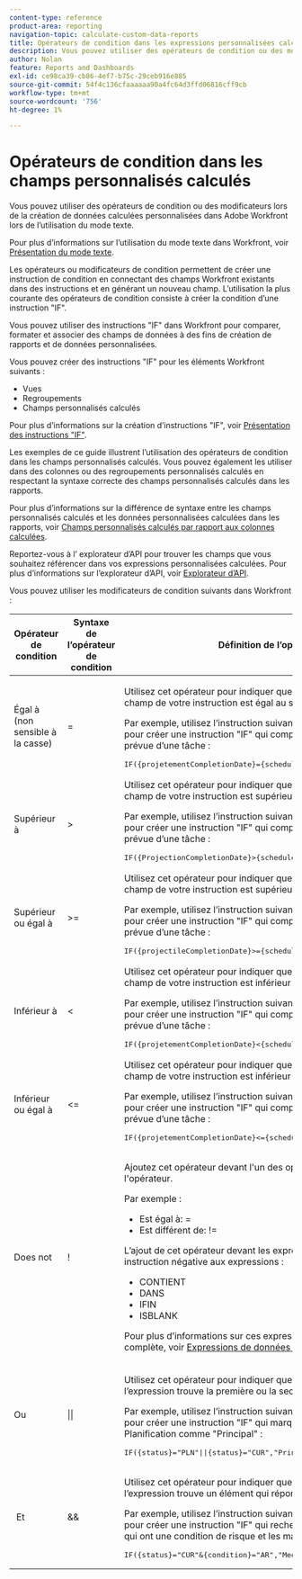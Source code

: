 ```yaml
---
content-type: reference
product-area: reporting
navigation-topic: calculate-custom-data-reports
title: Opérateurs de condition dans les expressions personnalisées calculées
description: Vous pouvez utiliser des opérateurs de condition ou des modificateurs lors de la création de données calculées personnalisées dans Adobe Workfront lors de l’utilisation du mode texte.
author: Nolan
feature: Reports and Dashboards
exl-id: ce98ca39-cb86-4ef7-b75c-29ceb916e885
source-git-commit: 54f4c136cfaaaaaa90a4fc64d3ffd06816cff9cb
workflow-type: tm+mt
source-wordcount: '756'
ht-degree: 1%

---
```


# Opérateurs de condition dans les champs personnalisés calculés

Vous pouvez utiliser des opérateurs de condition ou des modificateurs lors de la création de données calculées personnalisées dans Adobe Workfront lors de l’utilisation du mode texte.

Pour plus d’informations sur l’utilisation du mode texte dans Workfront, voir [Présentation du mode texte](../../../reports-and-dashboards/reports/text-mode/understand-text-mode.md).

Les opérateurs ou modificateurs de condition permettent de créer une instruction de condition en connectant des champs Workfront existants dans des instructions et en générant un nouveau champ. L’utilisation la plus courante des opérateurs de condition consiste à créer la condition d’une instruction &quot;IF&quot;.

Vous pouvez utiliser des instructions &quot;IF&quot; dans Workfront pour comparer, formater et associer des champs de données à des fins de création de rapports et de données personnalisées.

Vous pouvez créer des instructions &quot;IF&quot; pour les éléments Workfront suivants :

* Vues
* Regroupements
* Champs personnalisés calculés

Pour plus d’informations sur la création d’instructions &quot;IF&quot;, voir [Présentation des instructions &quot;IF&quot;](../../../reports-and-dashboards/reports/calc-cstm-data-reports/if-statements-overview.md).

Les exemples de ce guide illustrent l’utilisation des opérateurs de condition dans les champs personnalisés calculés. Vous pouvez également les utiliser dans des colonnes ou des regroupements personnalisés calculés en respectant la syntaxe correcte des champs personnalisés calculés dans les rapports.

Pour plus d’informations sur la différence de syntaxe entre les champs personnalisés calculés et les données personnalisées calculées dans les rapports, voir [Champs personnalisés calculés par rapport aux colonnes calculées](../../../reports-and-dashboards/reports/calc-cstm-data-reports/calculated-custom-fields-calculated-columns.md).

Reportez-vous à l’ explorateur d’API pour trouver les champs que vous souhaitez référencer dans vos expressions personnalisées calculées. Pour plus d’informations sur l’explorateur d’API, voir [Explorateur d’API](../../../wf-api/general/api-explorer.md).

Vous pouvez utiliser les modificateurs de condition suivants dans Workfront :

<table style="table-layout:auto"> 
 <col> 
 <col> 
 <col> 
 <thead> 
  <tr> 
   <th>Opérateur de condition</th> 
   <th>Syntaxe de l’opérateur de condition</th> 
   <th>Définition de l’opérateur de condition</th> 
  </tr> 
 </thead> 
 <tbody> 
  <tr> 
   <td>Égal à (non sensible à la casse)</td> 
   <td>= </td> 
   <td> <p>Utilisez cet opérateur pour indiquer que la condition est remplie lorsque le premier champ de votre instruction est égal au second champ.</p> <p>Par exemple, utilisez l’instruction suivante dans un champ personnalisé calculé pour créer une instruction "IF" qui compare la date de fin planifiée à la date de fin prévue d’une tâche : </p><pre>IF({projetementCompletionDate}={scheduledCompletionDate},"On Track","Off Track")</pre> </td> 
  </tr> 
  <tr> 
   <td>Supérieur à </td> 
   <td>&gt; </td> 
   <td>Utilisez cet opérateur pour indiquer que la condition est remplie lorsque le premier champ de votre instruction est supérieur au second champ. <p>Par exemple, utilisez l’instruction suivante dans un champ personnalisé calculé pour créer une instruction "IF" qui compare la date de fin planifiée à la date de fin prévue d’une tâche : </p><pre>IF({ProjectionCompletionDate}&gt;{scheduledCompletionDate},"Late",")</pre></td> 
  </tr> 
  <tr> 
   <td>Supérieur ou égal à </td> 
   <td>&gt;= </td> 
   <td>Utilisez cet opérateur pour indiquer que la condition est remplie lorsque le premier champ de votre instruction est supérieur ou égal au second champ. <p>Par exemple, utilisez l’instruction suivante dans un champ personnalisé calculé pour créer une instruction "IF" qui compare la date de fin planifiée à la date de fin prévue d’une tâche : </p><pre>IF({projectileCompletionDate}&gt;={scheduledCompletionDate},"Late","Early")</pre></td> 
  </tr> 
  <tr> 
   <td>Inférieur à </td> 
   <td>&lt; </td> 
   <td>Utilisez cet opérateur pour indiquer que la condition est remplie lorsque le premier champ de votre instruction est inférieur au second champ. <p>Par exemple, utilisez l’instruction suivante dans un champ personnalisé calculé pour créer une instruction "IF" qui compare la date de fin planifiée à la date de fin prévue d’une tâche : </p><pre>IF({projetementCompletionDate}&lt;{scheduledCompletionDate},"Early","")</pre></td> 
  </tr> 
  <tr> 
   <td>Inférieur ou égal à </td> 
   <td>&lt;= </td> 
   <td>Utilisez cet opérateur pour indiquer que la condition est remplie lorsque le premier champ de votre instruction est inférieur ou égal au second champ. <p>Par exemple, utilisez l’instruction suivante dans un champ personnalisé calculé pour créer une instruction "IF" qui compare la date de fin planifiée à la date de fin prévue d’une tâche : </p><pre>IF({projetementCompletionDate}&lt;={scheduledCompletionDate},"Early","Late")</pre></td> 
  </tr> 
  <tr> 
   <td>Does not </td> 
   <td>! </td> 
   <td> <p>Ajoutez cet opérateur devant l'un des opérateurs ci-dessus pour annuler l'opérateur. </p> <p>Par exemple : </p> 
    <ul> 
     <li>Est égal à: = </li> 
     <li>Est différent de: != </li> 
    </ul> <p>L’ajout de cet opérateur devant les expressions de données suivantes ajoute une instruction négative aux expressions : </p> 
    <ul> 
     <li>CONTIENT </li> 
     <li>DANS </li> 
     <li>IFIN </li> 
     <li>ISBLANK </li> 
    </ul> <p>Pour plus d’informations sur ces expressions de données et pour obtenir une liste complète, voir <a href="../../../reports-and-dashboards/reports/calc-cstm-data-reports/calculated-data-expressions.md" class="MCXref xref">Expressions de données calculées</a>. </p> </td> 
  </tr> 
  <tr> 
   <td>Ou </td> 
   <td>|| </td> 
   <td> <p>Utilisez cet opérateur pour indiquer que la condition est remplie lorsque l’expression trouve la première ou la seconde valeur de votre instruction. </p> <p>Par exemple, utilisez l’instruction suivante dans un champ personnalisé calculé pour créer une instruction "IF" qui marque les projets dans les états Actuel ou Planification comme "Principal" : </p><pre>IF({status}="PLN"||{status}="CUR","Principal","Non Principal")</pre> </td> 
  </tr> 
  <tr> 
   <td> Et </td> 
   <td>&amp;&amp; </td> 
   <td> <p>Utilisez cet opérateur pour indiquer que la condition est remplie lorsque l’expression trouve un élément qui répond simultanément à deux conditions. </p> <p>Par exemple, utilisez l’instruction suivante dans un champ personnalisé calculé pour créer une instruction "IF" qui recherche les projets qui sont à l’état actuel et qui ont une condition de risque et les marque comme "médiation nécessaire". </p><pre>IF({status}="CUR"&amp;{condition}="AR","Mediation Needed","")</pre> </td> 
  </tr> 
 </tbody> 
</table>
